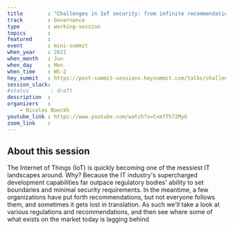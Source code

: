 ```yaml
---
title        : "Challenges in IoT security: from infinite recommendations to a plethora of implementations"
track        : Governance
type         : working-session
topics       :
featured     :
event        : mini-summit
when_year    : 2021
when_month   : Jun
when_day     : Mon
when_time    : WS-2
hey_summit   : https://post-summit-sessions.heysummit.com/talks/challenges-in-iot-security-from-infinite-recommendations-to-a-plethora-of-implementations/
session_slack:
#status       : draft
description  :
organizers   :
    - Nicolas Boeckh
youtube_link : https://www.youtube.com/watch?v=CxmfTh72MyU
zoom_link    : 
---
```


## About this session
The Internet of Things (IoT) is quickly becoming one of the messiest IT landscapes around. Why? Because the IT industry's supercharged development capabilities far outpace regulatory bodies' ability to set boundaries and minimal security requirements. In the meantime, a few organizations have put forth recommendations, but not everyone follows them, and sometimes it gets lost in translation. As such we'll take a look at various regulations and recommendations, and then see where some of what exists on the market today is lagging behind
